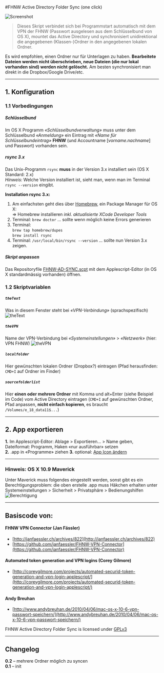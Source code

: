 #FHNW Active Directory Folder Sync (one click)

![Screenshot](http://i.imgur.com/5O9Aunn.png)

> Dieses Skript verbindet sich bei Programmstart automatisch mit dem VPN der FHNW (Passwort ausgelesen aus dem Schlüsselbund von OS X), mountet das Active Directory und synchronisiert unidirektional die angegebenen (Klassen-)Ordner in den angegebenen lokalen Ordner.

Es wird empfohlen, einen Ordner nur für Unterlagen zu haben. **Bearbeitete Dateien werden nicht überschrieben, neue Dateien (die nur lokal vorhanden sind) werden nicht gelöscht.** Am besten synchronisiert man direkt in die Dropbox/Google Drive/etc.
***
## 1. Konfiguration

### 1.1 Vorbedingungen
##### Schlüsselbund
Im OS X Programm *«Schlüsselbundverwaltung»* muss unter dem Schlüsselbund *«Anmeldung»* ein Eintrag mit 
*«Name für Schlüsselbundeintrag»* **FHNW** (und Accountname [*vorname.nachname*] und Passwort) vorhanden sein.

##### rsync 3.x
Das Unix-Programm `rsync` **muss** in der Version 3.x installiert sein (OS X Standard: 2.x)  
*Hinweis:*
Welche Version installiert ist, sieht man, wenn man im Terminal `rsync --version` eingibt.  
  
**Installation rsync 3.x:**  
1. Am einfachsten geht dies über [Homebrew](http://brew.sh/), ein Package Manager für OS X:   
=> Homebrew installieren *inkl. aktualisierte XCode Developer Tools*  
2. Terminal: `brew doctor` ... sollte wenn möglich keine Errors generieren   
3. Terminal:  
`brew tap homebrew/dupes`  
`brew install rsync`  
4. Terminal: `/usr/local/bin/rsync --version` ... sollte nun Version 3.x zeigen.


##### Skript anpassen
Das Repositoryfile [FHNW-AD-SYNC.scpt](https://github.com/davidhuser/fhnw-ad-sync/blob/master/FHNW-AD-SYNC.scpt?raw=true) mit dem Applescript-Editor (in OS X standardmässig vorhanden) öffnen.


### 1.2 Skriptvariablen
##### `theText`
Was in diesem Fenster steht bei *«VPN-Verbindung»* (sprachspezifisch)
![theText](http://i.imgur.com/SgGjxzA.png)

##### `theVPN`
Name der VPN-Verbindung bei *«Systemeinstellungen»* > *«Netzwerk»* (hier: VPN FHNW)
![theVPN](http://i.imgur.com/ZBEliHC.png)

##### `localfolder`
Hier gewünschten lokalen Ordner (Dropbox?) eintragen (Pfad herausfinden: `CMD+I` auf Ordner im Finder)

##### `sourcefolderlist`
Hier **einen oder mehrere Ordner** mit Komma und alt+Enter (siehe Beispiel im Code) vom Active Directory eintragen (`CMD+I` auf gewünschten Ordner, Pfad anpassen, **nicht einfach kopieren**, es braucht `/Volumes/e_18_data11$...`)  
***
## 2. App exportieren

**1.** Im Applescript-Editor: Ablage > Exportieren... > Name geben, Dateiformat: Programm, Haken «nur ausführbar» setzen  
**2.** .app in «Programme» ziehen
**3.** optional: [App Icon ändern](http://www.visualpharm.com/articles/change_mac_icons.html)
***
### Hinweis: OS X 10.9 Maverick
Unter Maverick muss folgendes eingestellt werden, sonst gibt es ein Berechtigungsproblem:
die oben erstelle .app muss Häkchen erhalten unter Systemeinstellungen > Sicherheit > Privatsphäre > Bedienungshilfen
![Berechtigung](http://i.imgur.com/cEUxUbG.png)
***
## Basiscode von:
#### FHNW VPN Connector (Jan Fässler)
+ [http://janfaessler.ch/archives/822](http://janfaessler.ch/archives/822)
+ [https://github.com/janfaessler/FHNW-VPN-Connector](https://github.com/janfaessler/FHNW-VPN-Connector)

#### Automated token generation and VPN logins (Corey Gilmore)
+ [http://coreygilmore.com/projects/automated-securid-token-generation-and-vpn-login-applescript/](http://coreygilmore.com/projects/automated-securid-token-generation-and-vpn-login-applescript/)

#### Andy Breuhan
+ [http://www.andybreuhan.de/2010/04/06/mac-os-x-10-6-vpn-passwort-speichern/](http://www.andybreuhan.de/2010/04/06/mac-os-x-10-6-vpn-passwort-speichern/)

FHNW Active Directory Folder Sync is licensed under [GPLv3](http://choosealicense.com/licenses/gpl-v3/)

***
## Changelog

**0.2** – mehrere Ordner möglich zu syncen  
**0.1** – init
